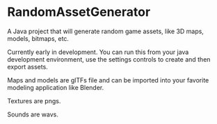 # RandomAssetGenerator

A Java project that will generate random game assets, like 3D maps, models, bitmaps, etc.

Currently early in development.  You can run this from your java development environment,
use the settings controls to create and then export assets.

Maps and models are glTFs file and can be imported into your favorite modeling application
like Blender.

Textures are pngs.

Sounds are wavs.
